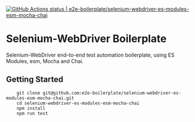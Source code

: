 [![GitHub Actions status | e2e-boilerplate/selenium-webdriver-es-modules-esm-mocha-chai](https://github.com/e2e-boilerplate/selenium-webdriver-es-modules-esm-mocha-chai/workflows/selenium-webdriver-es-modules-esm-mocha-chai/badge.svg)](https://github.com/e2e-boilerplate/selenium-webdriver-es-modules-esm-mocha-chai/actions?workflow=selenium-webdriver-es-modules-esm-mocha-chai)

# Selenium-WebDriver Boilerplate

Selenium-WebDriver end-to-end test automation boilerplate, using ES Modules, esm, Mocha and Chai.

## Getting Started

    	git clone git@github.com:e2e-boilerplate/selenium-webdriver-es-modules-esm-mocha-chai.git
    	cd selenium-webdriver-es-modules-esm-mocha-chai
    	npm install
    	npm run test
